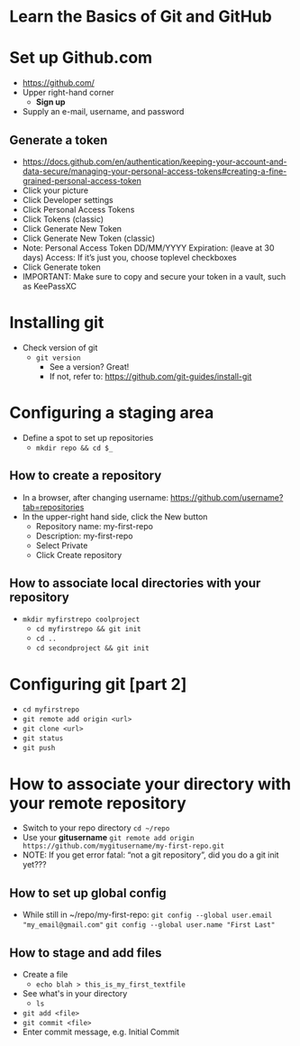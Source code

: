 # Learn the Basics of Git and GitHub

# Set up Github.com
- https://github.com/
- Upper right-hand corner
	- **Sign up**
- Supply an e-mail, username, and password

## Generate a token
- https://docs.github.com/en/authentication/keeping-your-account-and-data-secure/managing-your-personal-access-tokens#creating-a-fine-grained-personal-access-token
- Click your picture
- Click Developer settings
- Click Personal Access Tokens
- Click Tokens (classic)
- Click Generate New Token
- Click Generate New Token (classic)
- Note: Personal Access Token DD/MM/YYYY 
Expiration: (leave at 30 days)
Access: If it’s just you, choose toplevel checkboxes
- Click Generate token	
- IMPORTANT: Make sure to copy and secure your token in a vault, such as KeePassXC

# Installing git
- Check version of git
	- ```git version```
		- See a version? Great!
		- If not, refer to: https://github.com/git-guides/install-git
 
# Configuring a staging area
- Define a spot to set up repositories
	- ```mkdir repo && cd $_```
	
## How to create a repository

- In a browser, after changing username: https://github.com/username?tab=repositories
- In the upper-right hand side, click the New button
	- Repository name: my-first-repo
	- Description: my-first-repo
	- Select Private
	- Click Create repository

## How to associate local directories with your repository
- ```mkdir myfirstrepo coolproject```
	- ```cd myfirstrepo && git init```
	- ```cd ..```
	- ```cd secondproject && git init```

# Configuring git [part 2]
- ```cd myfirstrepo```
- ```git remote add origin <url>```
- ```git clone <url>```
- ```git status```
- ```git push```

# How to associate your directory with your remote repository

- Switch to your repo directory
	```cd ~/repo```
- Use your **gitusername**
	```git remote add origin https://github.com/mygitusername/my-first-repo.git```
- NOTE: If you get error fatal: “not a git repository”, did you do a git init yet???

## How to set up global config
* While still in ~/repo/my-first-repo:
	```git config --global user.email "my_email@gmail.com"```
	```git config --global user.name "First Last"```

## How to stage and add files
- Create a file
	- ```echo blah > this_is_my_first_textfile```
- See what's in your directory
	- ```ls```
- ```git add <file>```
- ```git commit <file>```
- Enter commit message, e.g. Initial Commit
